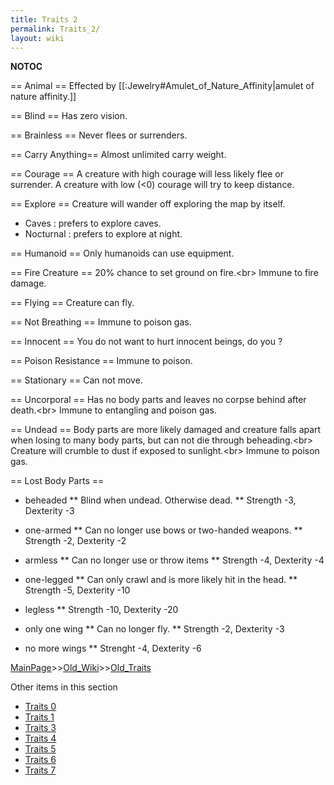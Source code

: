 ```yaml
---
title: Traits 2
permalink: Traits_2/
layout: wiki
---
```

__NOTOC__

== Animal ==
Effected by [[:Jewelry#Amulet_of_Nature_Affinity|amulet of nature affinity.]]

== Blind ==
Has zero vision.

== Brainless == 
Never flees or surrenders.

== Carry Anything==
Almost unlimited carry weight.

== Courage ==
A creature with high courage will less likely flee or surrender. A creature with low (&lt;0) courage will try to keep distance.

== Explore ==
Creature will wander off exploring the map by itself.
* Caves : prefers to explore caves.
* Nocturnal : prefers to explore at night. 

== Humanoid ==
Only humanoids can use equipment.

== Fire Creature ==
20% chance to set ground on fire.&lt;br&gt;
Immune to fire damage.

== Flying ==
Creature can fly.

== Not Breathing ==
Immune to poison gas.

== Innocent ==
You do not want to hurt innocent beings, do you ?

== Poison Resistance ==
Immune to poison.

== Stationary ==
Can not move.

== Uncorporal ==
Has no body parts and leaves no corpse behind after death.&lt;br&gt;
Immune to entangling and poison gas.

== Undead ==
Body parts are more likely damaged and creature falls apart when losing to many body parts, but can not die through beheading.&lt;br&gt;
Creature will crumble to dust if exposed to sunlight.&lt;br&gt;
Immune to poison gas.

== Lost Body Parts ==
* beheaded
** Blind when undead. Otherwise dead.
** Strength -3, Dexterity -3

* one-armed
** Can no longer use bows or two-handed weapons.
** Strength -2, Dexterity -2
* armless
** Can no longer use or throw items
** Strength -4, Dexterity -4

* one-legged
** Can only crawl and is more likely hit in the head.
** Strength -5, Dexterity -10
* legless
** Strength -10, Dexterity -20

* only one wing
** Can no longer fly.
** Strength -2, Dexterity -3
* no more wings
** Strenght -4, Dexterity -6

[MainPage](/keeperrl_wiki/ "wikilink")>>[Old_Wiki](/keeperrl_wiki/Old_Wiki "wikilink")>>[Old_Traits](/keeperrl_wiki/Old_Traits "wikilink")

Other items in this section
-    [Traits 0](/keeperrl_wiki/Traits_0 "wikilink")
-    [Traits 1](/keeperrl_wiki/Traits_1 "wikilink")
-    [Traits 3](/keeperrl_wiki/Traits_3 "wikilink")
-    [Traits 4](/keeperrl_wiki/Traits_4 "wikilink")
-    [Traits 5](/keeperrl_wiki/Traits_5 "wikilink")
-    [Traits 6](/keeperrl_wiki/Traits_6 "wikilink")
-    [Traits 7](/keeperrl_wiki/Traits_7 "wikilink")
